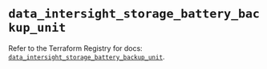 # `data_intersight_storage_battery_backup_unit`

Refer to the Terraform Registry for docs: [`data_intersight_storage_battery_backup_unit`](https://registry.terraform.io/providers/ciscodevnet/intersight/1.0.71/docs/data-sources/storage_battery_backup_unit).
